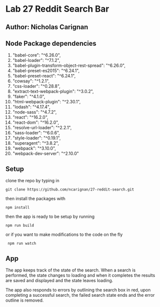 # Lab 27 Reddit Search Bar

## Author: Nicholas Carignan

## Node Package dependencies
1. "babel-core": "^6.26.0",
1. "babel-loader": "^7.1.2",
1. "babel-plugin-transform-object-rest-spread": "^6.26.0",
1. "babel-preset-es2015": "^6.24.1",
1. "babel-preset-react": "^6.24.1",
1. "cowsay": "^1.2.1",
1. "css-loader": "^0.28.8",
1. "extract-text-webpack-plugin": "^3.0.2",
1. "faker": "^4.1.0",
1. "html-webpack-plugin": "^2.30.1",
1. "lodash": "^4.17.4",
1. "node-sass": "^4.7.2",
1. "react": "^16.2.0",
1. "react-dom": "^16.2.0",
1. "resolve-url-loader": "^2.2.1",
1. "sass-loader": "^6.0.6",
1. "style-loader": "^0.19.1",
1. "superagent": "^3.8.2",
1. "webpack": "^3.10.0",
1. "webpack-dev-server": "^2.10.0"

## Setup
  clone the repo by typing in

  `git clone https://github.com/ncarignan/27-reddit-search.git`

  then install the packages with

   `npm install`

  then the app is ready to be setup by running

   `npm run build`

   or if you want to make modifications to the code on the fly

   ` npm run watch`
## App
The app keeps track of the state of the search. When a search is performed, the state changes to loading and when it completes the results are saved and displayed and the state leaves loading.

The app also responds to errors by outlining the search box in red, upon completing a successful search, the failed search state ends and the error outline is removed.
